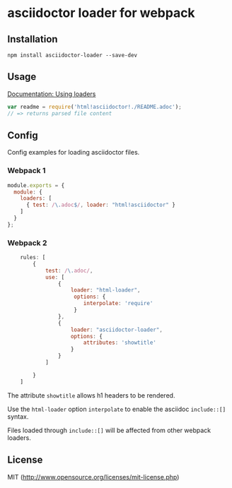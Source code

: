 # asciidoctor loader for webpack

## Installation

`npm install asciidoctor-loader --save-dev`

## Usage

[Documentation: Using loaders](http://webpack.github.io/docs/using-loaders.html)

``` javascript
var readme = require('html!asciidoctor!./README.adoc');
// => returns parsed file content
```


## Config

Config examples for loading asciidoctor files.

### Webpack 1


``` javascript
module.exports = {
  module: {
    loaders: [
      { test: /\.adoc$/, loader: "html!asciidoctor" }
    ]
  }
};
```

### Webpack 2

``` javascript
    rules: [
        {
            test: /\.adoc/,
            use: [
                {
                    loader: "html-loader",
                     options: {
                        interpolate: 'require'
                     }
                },
                {
                    loader: "asciidoctor-loader",
                    options: {
                        attributes: 'showtitle'
                    }
                }
            ]

        }
    ]
```

The attribute `showtitle` allows h1 headers to be rendered.

Use the `html-loader` option `interpolate` to enable the asciidoc `include::[]` syntax.

Files loaded through `include::[]` will be affected from other webpack loaders.

## License

MIT (http://www.opensource.org/licenses/mit-license.php)

